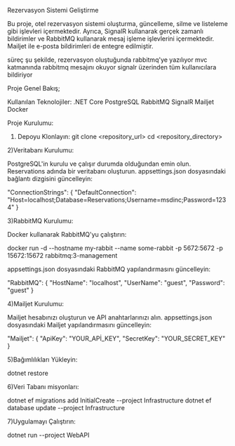 Rezervasyon Sistemi Geliştirme

Bu proje, otel rezervasyon sistemi oluşturma, güncelleme, silme ve listeleme gibi işlevleri içermektedir. 
Ayrıca, SignalR kullanarak gerçek zamanlı bildirimler ve RabbitMQ kullanarak mesaj işleme işlevlerini içermektedir. 
Mailjet ile e-posta bildirimleri de entegre edilmiştir.

süreç şu şekilde, rezervasyon oluştuğunda rabbitmq'ye yazılıyor
mvc katmanında rabbitmq mesajını okuyor
signalr üzerinden tüm kullanıcılara bildiriyor

Proje Genel Bakış;

Kullanılan Teknolojiler:
.NET Core
PostgreSQL
RabbitMQ
SignalR
Mailjet
Docker

Proje Kurulumu:

1) Depoyu Klonlayın:
   git clone <repository_url>
   cd <repository_directory>
   
2)Veritabanı Kurulumu:

  PostgreSQL'in kurulu ve çalışır durumda olduğundan emin olun.
  Reservations adında bir veritabanı oluşturun.
  appsettings.json dosyasındaki bağlantı dizgisini güncelleyin:
  
  "ConnectionStrings": {
  "DefaultConnection": "Host=localhost;Database=Reservations;Username=msdinc;Password=1234"
  }
  
3)RabbitMQ Kurulumu:

  Docker kullanarak RabbitMQ'yu çalıştırın:

  docker run -d --hostname my-rabbit --name some-rabbit -p 5672:5672 -p 15672:15672 rabbitmq:3-management

  appsettings.json dosyasındaki RabbitMQ yapılandırmasını güncelleyin:

  "RabbitMQ": {
  "HostName": "localhost",
  "UserName": "guest",
  "Password": "guest"
  }

4)Mailjet Kurulumu:

  Mailjet hesabınızı oluşturun ve API anahtarlarınızı alın.
  appsettings.json dosyasındaki Mailjet yapılandırmasını güncelleyin:

  "Mailjet": {
  "ApiKey": "YOUR_APİ_KEY",
  "SecretKey": "YOUR_SECRET_KEY"
  }

5)Bağımlılıkları Yükleyin:

  dotnet restore
  
6)Veri Tabanı misyonları:

  dotnet ef migrations add InitialCreate --project Infrastructure
  dotnet ef database update --project Infrastructure

7)Uygulamayı Çalıştırın:

  dotnet run --project WebAPI

